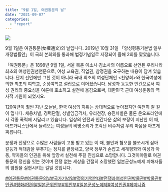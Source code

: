 ```yaml
---
title: "9월 1일, 여권통문의 날"
date: "2021-09-07"
categories: 
  - "report"
---
```


![](https://r2.womenandwar.net/2021/09/이미지210901_여권통문의날-1024x1024.jpg)

9월 1일은 여권통문(女權通文)의 날입니다. 2019년 10월 31일 「양성평등기본법 일부개정법률안」이 국회 본회의를 통과해 법정기념일로 지정되어 올해 2회를 맞았습니다.

「여권통문」은 1898년 9월 1일, 서울 북촌 이소사·김소사의 이름으로 선언된 우리나라 최초의 여성인권선언문으로, 여성 교육권, 직업권, 참정권을 요구하는 내용이 담겨 있습니다. 단지 선언에만 그친 것이 아니라 국내 최초의 여성단체인 <찬양회>와 한국여성에 의한 최초의 여학교, 순성여학교 설립으로 이어졌습니다. 남성과 동등한 인간으로서 여성 권리의 중요성을 여론에 호소하고 실천에 옮김으로써, 대한민국 근대 여성운동의 역사적 기원이 되었지요.

120여년이 훨씬 지난 오늘날, 한국 여성의 지위는 상대적으로 높아졌지만 여전히 갈 길이 멉니다. 채용차별, 경력단절, 성별임금격차, 유리천장, 승진차별은 물론 온오프라인에서 각종 폭력에 시달리고 있습니다. 일상의 안전과 인간다운 삶의 보장이 지난한 이 때, 아프가니스탄에서 들려오는 여성들의 비명소리가 조각난 비수처럼 우리 마음을 아프게 찌릅니다.

분쟁과 전쟁으로 수많은 사람들이 고통 받고 있는 이 때, 불안과 혐오를 불쏘시개 삼아 갈등과 적대감을 부추기는 정치를 끝장내고, 양국 정부가 손잡고 세계평화와 여성과 아동, 약자들의 인권을 위해 앞장서 실천해 주길 진심으로 소망합니다. 그것이야말로 여권통문의 정신을 잇는 것이며 전쟁 없는 세상을 간절히 소망했던 일본군성노예제 피해자들의 염원을 실현시키는 길일 것입니다.

[#여권통문](https://www.facebook.com/hashtag/%EC%97%AC%EA%B6%8C%ED%86%B5%EB%AC%B8?__eep__=6&__cft__[0]=AZUmCnoNOSayrvs1rOEafsLIxsBfx_g1n5I1w_N3LA6M_rKleG02QliSgXY3sP_xCMJGbRwVdTZtG6uWCu02QmVjnS_upWP-kw4pd6B8e0-bh2_4LDgvh-xtoP2kutClBrw&__tn__=*NK-R)[#여권통문의날](https://www.facebook.com/hashtag/%EC%97%AC%EA%B6%8C%ED%86%B5%EB%AC%B8%EC%9D%98%EB%82%A0?__eep__=6&__cft__[0]=AZUmCnoNOSayrvs1rOEafsLIxsBfx_g1n5I1w_N3LA6M_rKleG02QliSgXY3sP_xCMJGbRwVdTZtG6uWCu02QmVjnS_upWP-kw4pd6B8e0-bh2_4LDgvh-xtoP2kutClBrw&__tn__=*NK-R)[#국가기념일](https://www.facebook.com/hashtag/%EA%B5%AD%EA%B0%80%EA%B8%B0%EB%85%90%EC%9D%BC?__eep__=6&__cft__[0]=AZUmCnoNOSayrvs1rOEafsLIxsBfx_g1n5I1w_N3LA6M_rKleG02QliSgXY3sP_xCMJGbRwVdTZtG6uWCu02QmVjnS_upWP-kw4pd6B8e0-bh2_4LDgvh-xtoP2kutClBrw&__tn__=*NK-R)[#정의기억연대](https://www.facebook.com/hashtag/%EC%A0%95%EC%9D%98%EA%B8%B0%EC%96%B5%EC%97%B0%EB%8C%80?__eep__=6&__cft__[0]=AZUmCnoNOSayrvs1rOEafsLIxsBfx_g1n5I1w_N3LA6M_rKleG02QliSgXY3sP_xCMJGbRwVdTZtG6uWCu02QmVjnS_upWP-kw4pd6B8e0-bh2_4LDgvh-xtoP2kutClBrw&__tn__=*NK-R)[#전쟁과여성인권박물관](https://www.facebook.com/hashtag/%EC%A0%84%EC%9F%81%EA%B3%BC%EC%97%AC%EC%84%B1%EC%9D%B8%EA%B6%8C%EB%B0%95%EB%AC%BC%EA%B4%80?__eep__=6&__cft__[0]=AZUmCnoNOSayrvs1rOEafsLIxsBfx_g1n5I1w_N3LA6M_rKleG02QliSgXY3sP_xCMJGbRwVdTZtG6uWCu02QmVjnS_upWP-kw4pd6B8e0-bh2_4LDgvh-xtoP2kutClBrw&__tn__=*NK-R)[#박물관](https://www.facebook.com/hashtag/%EB%B0%95%EB%AC%BC%EA%B4%80?__eep__=6&__cft__[0]=AZUmCnoNOSayrvs1rOEafsLIxsBfx_g1n5I1w_N3LA6M_rKleG02QliSgXY3sP_xCMJGbRwVdTZtG6uWCu02QmVjnS_upWP-kw4pd6B8e0-bh2_4LDgvh-xtoP2kutClBrw&__tn__=*NK-R)[#인권](https://www.facebook.com/hashtag/%EC%9D%B8%EA%B6%8C?__eep__=6&__cft__[0]=AZUmCnoNOSayrvs1rOEafsLIxsBfx_g1n5I1w_N3LA6M_rKleG02QliSgXY3sP_xCMJGbRwVdTZtG6uWCu02QmVjnS_upWP-kw4pd6B8e0-bh2_4LDgvh-xtoP2kutClBrw&__tn__=*NK-R)[#평화](https://www.facebook.com/hashtag/%ED%8F%89%ED%99%94?__eep__=6&__cft__[0]=AZUmCnoNOSayrvs1rOEafsLIxsBfx_g1n5I1w_N3LA6M_rKleG02QliSgXY3sP_xCMJGbRwVdTZtG6uWCu02QmVjnS_upWP-kw4pd6B8e0-bh2_4LDgvh-xtoP2kutClBrw&__tn__=*NK-R)[#정의](https://www.facebook.com/hashtag/%EC%A0%95%EC%9D%98?__eep__=6&__cft__[0]=AZUmCnoNOSayrvs1rOEafsLIxsBfx_g1n5I1w_N3LA6M_rKleG02QliSgXY3sP_xCMJGbRwVdTZtG6uWCu02QmVjnS_upWP-kw4pd6B8e0-bh2_4LDgvh-xtoP2kutClBrw&__tn__=*NK-R)[#일본군위안부](https://www.facebook.com/hashtag/%EC%9D%BC%EB%B3%B8%EA%B5%B0%EC%9C%84%EC%95%88%EB%B6%80?__eep__=6&__cft__[0]=AZUmCnoNOSayrvs1rOEafsLIxsBfx_g1n5I1w_N3LA6M_rKleG02QliSgXY3sP_xCMJGbRwVdTZtG6uWCu02QmVjnS_upWP-kw4pd6B8e0-bh2_4LDgvh-xtoP2kutClBrw&__tn__=*NK-R)[#위안부](https://www.facebook.com/hashtag/%EC%9C%84%EC%95%88%EB%B6%80?__eep__=6&__cft__[0]=AZUmCnoNOSayrvs1rOEafsLIxsBfx_g1n5I1w_N3LA6M_rKleG02QliSgXY3sP_xCMJGbRwVdTZtG6uWCu02QmVjnS_upWP-kw4pd6B8e0-bh2_4LDgvh-xtoP2kutClBrw&__tn__=*NK-R)[#일본군성노예제](https://www.facebook.com/hashtag/%EC%9D%BC%EB%B3%B8%EA%B5%B0%EC%84%B1%EB%85%B8%EC%98%88%EC%A0%9C?__eep__=6&__cft__[0]=AZUmCnoNOSayrvs1rOEafsLIxsBfx_g1n5I1w_N3LA6M_rKleG02QliSgXY3sP_xCMJGbRwVdTZtG6uWCu02QmVjnS_upWP-kw4pd6B8e0-bh2_4LDgvh-xtoP2kutClBrw&__tn__=*NK-R)[#여성인권](https://www.facebook.com/hashtag/%EC%97%AC%EC%84%B1%EC%9D%B8%EA%B6%8C?__eep__=6&__cft__[0]=AZUmCnoNOSayrvs1rOEafsLIxsBfx_g1n5I1w_N3LA6M_rKleG02QliSgXY3sP_xCMJGbRwVdTZtG6uWCu02QmVjnS_upWP-kw4pd6B8e0-bh2_4LDgvh-xtoP2kutClBrw&__tn__=*NK-R)[#페미니즘](https://www.facebook.com/hashtag/%ED%8E%98%EB%AF%B8%EB%8B%88%EC%A6%98?__eep__=6&__cft__[0]=AZUmCnoNOSayrvs1rOEafsLIxsBfx_g1n5I1w_N3LA6M_rKleG02QliSgXY3sP_xCMJGbRwVdTZtG6uWCu02QmVjnS_upWP-kw4pd6B8e0-bh2_4LDgvh-xtoP2kutClBrw&__tn__=*NK-R)
